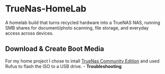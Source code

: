 # TrueNas-HomeLab
A homelab build that turns recycled hardware into a TrueNAS NAS, running SMB shares for document/photo scanning, file storage, and everyday access across devices.
<h2>Download & Create Boot Media</h2>
For my home project I chose to intall <a href="https://www.truenas.com/download-truenas-community-edition/">TrueNas Community Edition</a> and used Rufus to flash the ISO to 
a USB drive.
- <b>Troubleshooting</b>

